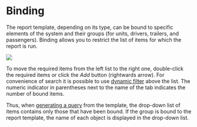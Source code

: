 # Binding

The report template, depending on its type, can be bound to specific elements of the system and their groups \(for units, drivers, trailers, and passengers\). Binding allows you to restrict the list of items for which the report is run.

![](https://docs.wialon.com/en/hosting/_media/reports/bind.png)

To move the required items from the left list to the right one, double-click the required items or click the _Add_ button \(rightwards arrow\). For convenience of search it is possible to use [dynamic filter](https://docs.wialon.com/en/hosting/user/gui/masks#dynamic_search) above the list. The numeric indicator in parentheses next to the name of the tab indicates the number of bound items.

Thus, when [generating a query](https://docs.wialon.com/en/hosting/user/reports/query/query) from the template, the drop-down list of items contains only those that have been bound. If the group is bound to the report template, the name of each object is displayed in the drop-down list.

